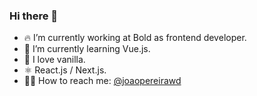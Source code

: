 ### Hi there 👋

- 🔥 I’m currently working at Bold as frontend developer.
- 🌱 I’m currently learning Vue.js.
- 🥠 I love vanilla.
- ⚛️ React.js / Next.js.
- 👊🏼 How to reach me: [@joaopereirawd](https://twitter.com/joaopereirawd)



